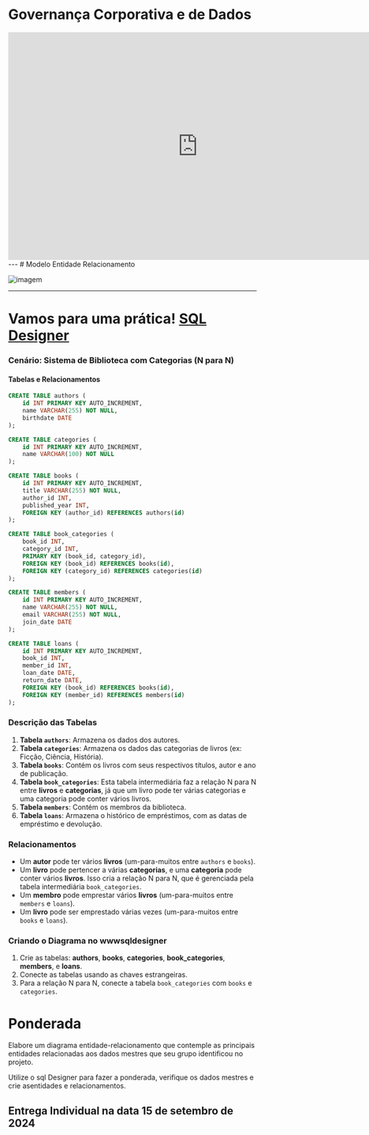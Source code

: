 # Governança Corporativa e de Dados

<iframe src="https://docs.google.com/presentation/d/10x3izehpivOdj3dD_tR89eq6XaEUL4s4/embed?start=false&loop=false&delayms=3000" frameborder="0" width="768" height="461" allowfullscreen="true" mozallowfullscreen="true" webkitallowfullscreen="true"></iframe>
---
# Modelo Entidade Relacionamento

![imagem](https://leonardofonseca.com.br/wp-content/uploads/2021/04/image.png)

---
# Vamos para uma prática! [SQL Designer](https://sql.toad.cz/)

### Cenário: Sistema de Biblioteca com Categorias (N para N)

#### Tabelas e Relacionamentos

```sql
CREATE TABLE authors (
    id INT PRIMARY KEY AUTO_INCREMENT,
    name VARCHAR(255) NOT NULL,
    birthdate DATE
);

CREATE TABLE categories (
    id INT PRIMARY KEY AUTO_INCREMENT,
    name VARCHAR(100) NOT NULL
);

CREATE TABLE books (
    id INT PRIMARY KEY AUTO_INCREMENT,
    title VARCHAR(255) NOT NULL,
    author_id INT,
    published_year INT,
    FOREIGN KEY (author_id) REFERENCES authors(id)
);

CREATE TABLE book_categories (
    book_id INT,
    category_id INT,
    PRIMARY KEY (book_id, category_id),
    FOREIGN KEY (book_id) REFERENCES books(id),
    FOREIGN KEY (category_id) REFERENCES categories(id)
);

CREATE TABLE members (
    id INT PRIMARY KEY AUTO_INCREMENT,
    name VARCHAR(255) NOT NULL,
    email VARCHAR(255) NOT NULL,
    join_date DATE
);

CREATE TABLE loans (
    id INT PRIMARY KEY AUTO_INCREMENT,
    book_id INT,
    member_id INT,
    loan_date DATE,
    return_date DATE,
    FOREIGN KEY (book_id) REFERENCES books(id),
    FOREIGN KEY (member_id) REFERENCES members(id)
);
```
### Descrição das Tabelas

1. **Tabela `authors`**: Armazena os dados dos autores.
2. **Tabela `categories`**: Armazena os dados das categorias de livros (ex: Ficção, Ciência, História).
3. **Tabela `books`**: Contém os livros com seus respectivos títulos, autor e ano de publicação.
4. **Tabela `book_categories`**: Esta tabela intermediária faz a relação N para N entre **livros** e **categorias**, já que um livro pode ter várias categorias e uma categoria pode conter vários livros.
5. **Tabela `members`**: Contém os membros da biblioteca.
6. **Tabela `loans`**: Armazena o histórico de empréstimos, com as datas de empréstimo e devolução.

### Relacionamentos

- Um **autor** pode ter vários **livros** (um-para-muitos entre `authors` e `books`).
- Um **livro** pode pertencer a várias **categorias**, e uma **categoria** pode conter vários **livros**. Isso cria a relação N para N, que é gerenciada pela tabela intermediária `book_categories`.
- Um **membro** pode emprestar vários **livros** (um-para-muitos entre `members` e `loans`).
- Um **livro** pode ser emprestado várias vezes (um-para-muitos entre `books` e `loans`).

### Criando o Diagrama no wwwsqldesigner

1. Crie as tabelas: **authors**, **books**, **categories**, **book_categories**, **members**, e **loans**.
2. Conecte as tabelas usando as chaves estrangeiras.
3. Para a relação N para N, conecte a tabela `book_categories` com `books` e `categories`.


# Ponderada

Elabore um diagrama entidade-relacionamento que contemple as principais entidades relacionadas aos dados mestres que seu grupo identificou no projeto.

Utilize o sql Designer para fazer a ponderada, verifique os dados mestres e crie asentidades e relacionamentos.

## Entrega Individual na data 15 de setembro de 2024